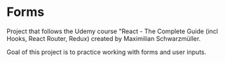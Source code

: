 # Forms

Project that follows the Udemy course "React - The Complete Guide (incl Hooks, React Router, Redux) created by Maximilian Schwarzmüller.

Goal of this project is to practice working with forms and user inputs.
